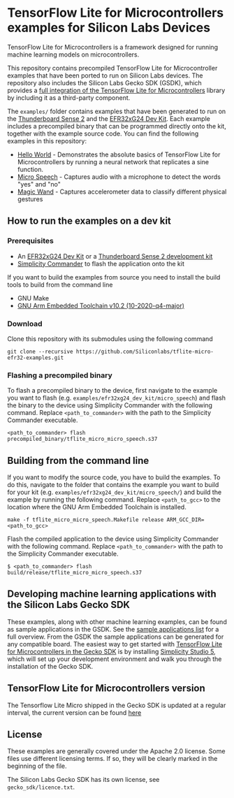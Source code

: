 # TensorFlow Lite for Microcontrollers examples for Silicon Labs Devices

TensorFlow Lite for Microcontrollers is a framework designed for running machine learning models on microcontrollers.

This repository contains precompiled TensorFlow Lite for Microcontroller examples that have been ported to run on Silicon Labs devices. The repository also includes the Silicon Labs Gecko SDK (GSDK), which provides a [full integration of the TensorFlow Lite for Microcontrollers](https://docs.silabs.com/gecko-platform/latest/machine-learning/tensorflow/overview) library by including it as a third-party component.

The ```examples/``` folder contains examples that have been generated to run on the [Thunderboard Sense 2](https://www.silabs.com/development-tools/thunderboard/thunderboard-sense-two-kit) and the [EFR32xG24 Dev Kit](https://www.silabs.com/development-tools/wireless/efr32xg24-dev-kit). Each example includes a precompiled binary that can be programmed directly onto the kit, together with the example source code. You can find the following examples in this repository:

* [Hello World](examples/thunderboard_sense_2/hello_world/) - Demonstrates the absolute basics of TensorFlow Lite for Microcontrollers by running a neural network that replicates a sine function.
* [Micro Speech](examples/thunderboard_sense_2/micro_speech/) - Captures audio with a microphone to detect the words "yes" and "no"
* [Magic Wand](examples/thunderboard_sense_2/magic_wand/) - Captures accelerometer data to classify different physical gestures

## How to run the examples on a dev kit 

### Prerequisites

* An [EFR32xG24 Dev Kit](https://www.silabs.com/development-tools/wireless/efr32xg24-dev-kit) or a [Thunderboard Sense 2 development kit](https://www.silabs.com/development-tools/thunderboard/thunderboard-sense-two-kit) 
* [Simplicity Commander](https://www.silabs.com/developers/mcu-programming-options#programming) to flash the application onto the kit

If you want to build the examples from source you need to install the build tools to build from the command line

* GNU Make
* [GNU Arm Embedded Toolchain v10.2 (10-2020-q4-major)](https://developer.arm.com/tools-and-software/open-source-software/developer-tools/gnu-toolchain/gnu-rm/downloads)

### Download

Clone this repository with its submodules using the following command

```
git clone --recursive https://github.com/Siliconlabs/tflite-micro-efr32-examples.git
```

### Flashing a precompiled binary

To flash a precompiled binary to the device, first navigate to the example you want to flash (e.g. ```examples/efr32xg24_dev_kit/micro_speech```) and flash the binary to the device using Simplicity Commander with the following command. Replace ```<path_to_commander>``` with the path to the Simplicity Commander executable.

```
<path_to_commander> flash precompiled_binary/tflite_micro_micro_speech.s37
```


## Building from the command line

If you want to modify the source code, you have to build the examples. To do this, navigate to the folder that contains the example you want to build for your kit (e.g. ```examples/efr32xg24_dev_kit/micro_speech/```) and build the example by running the following command. Replace ```<path_to_gcc>``` to the location where the GNU Arm Embedded Toolchain is installed.

```
make -f tflite_micro_micro_speech.Makefile release ARM_GCC_DIR=<path_to_gcc>
```

Flash the compiled application to the device using Simplicity Commander with the following command. Replace ```<path_to_commander>``` with the path to the Simplicity Commander executable.

```
$ <path_to_commander> flash build/release/tflite_micro_micro_speech.s37
```

## Developing machine learning applications with the Silicon Labs Gecko SDK

These examples, along with other machine learning examples, can be found as sample applications in the GSDK. See the [sample applications list](https://docs.silabs.com/gecko-platform/4.0/machine-learning/tensorflow/sample-apps) for a full overview. From the GSDK the sample applications can be generated for any compatible board. The easiest way to get started with [TensorFlow Lite for Microcontrollers in the Gecko SDK](https://docs.silabs.com/gecko-platform/latest/machine-learning/tensorflow/overview) is by installing [Simplicity Studio 5](https://www.silabs.com/developers/simplicity-studio), which will set up your development environment and walk you through the installation of the Gecko SDK.

## TensorFlow Lite for Microcontrollers version

The Tensorflow Lite Micro shipped in the Gecko SDK is updated at a regular interval, the current version can be found [here](https://docs.silabs.com/gecko-platform/4.0/machine-learning/tensorflow/overview#version)

## License

These examples are generally covered under the Apache 2.0 license. Some files use different licensing terms. If so, they will be clearly marked in the beginning of the file.

The Silicon Labs Gecko SDK has its own license, see ```gecko_sdk/licence.txt```.